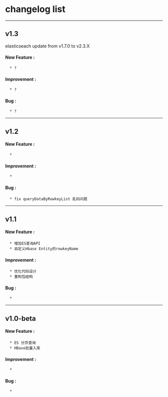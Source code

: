 # changelog list
---
## v1.3
elasticseach update from  v1.7.0 to v2.3.X
#### New Feature :
      * ?
#### Improvement :
      * ?
#### Bug :
	  * ?

---
## v1.2
#### New Feature :
      * 
#### Improvement :
      * 
#### Bug :
	  * fix queryDataByRowkeyList 乱码问题

---
## v1.1
#### New Feature :
      * 增加ES查询API
      * 自定义Hbase Entity的rowkeyName
#### Improvement :
      * 优化代码设计
      * 重构包结构
#### Bug :
	  * 

---
## v1.0-beta
#### New Feature :
      * ES 分页查询
      * HBase批量入库
#### Improvement :
      * 
#### Bug :
	  * 